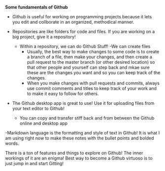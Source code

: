 **Some fundamentals of Github**

- Github is useful for working on programming projects because it lets you edit and collborate in an organized, methodical manner.

- Repositories are like folders for code and files. If you are working on a big project, give it a repository!
  - Within a repository, we can do Github Stuff!
  -We can create files
    - Usually, the best way to make changes to some code is to create a branch of a file, then make your changes, and then create a pull request to the master branch (or other desired location) so that other people and yourself can step back and mkae sure these are the changes you want and so you can keep track of the changes.
    - When you make changes with pull requests and commits, always use commit comments and titles to keep track of your work and to make it easy to follow for others.
 
- The Github desktop app is great to use! Use it for uploading files from your text editor to Github!
  - You can copy and transfer stiff back and from between the Github online and desktop app
  
-Markdown language is the formatting and style of text in Github! It is what I am using right now to make these notes with the bullet points and bolded words. 

There is a ton of features and things to explore on Github! The inner workings of it are an enigma! Best way to become a Github virtuoso is to just jump in and start Gitting!
